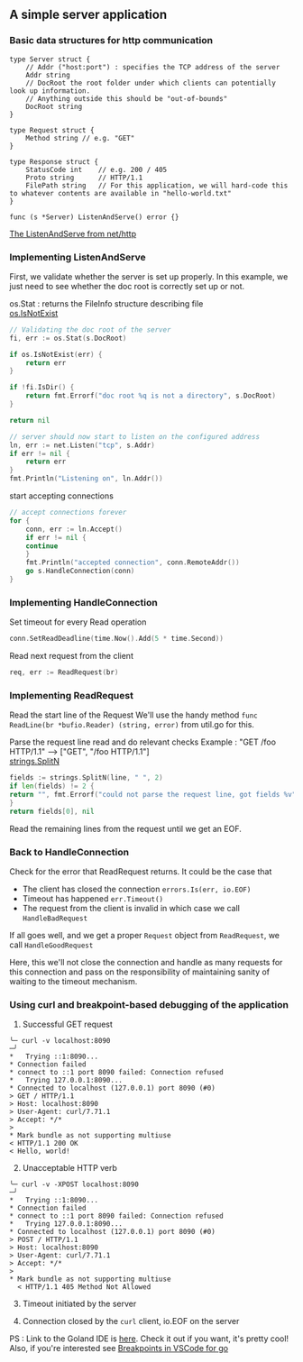 ## A simple server application

### Basic data structures for http communication

```
type Server struct {
	// Addr ("host:port") : specifies the TCP address of the server
	Addr string
	// DocRoot the root folder under which clients can potentially look up information.
	// Anything outside this should be "out-of-bounds"
	DocRoot string
}

type Request struct {
	Method string // e.g. "GET"
}

type Response struct {
	StatusCode int    // e.g. 200 / 405
	Proto string	  // HTTP/1.1
	FilePath string   // For this application, we will hard-code this to whatever contents are available in "hello-world.txt"
}

```

```
func (s *Server) ListenAndServe() error {}
```

[The ListenAndServe from net/http](https://pkg.go.dev/net/http#ListenAndServe)

### Implementing ListenAndServe

First, we validate whether the server is set up properly. In this example, we just need to see whether
the doc root is correctly set up or not.

os.Stat : returns the FileInfo structure describing file <br/>
[os.IsNotExist](https://pkg.go.dev/os#IsNotExist)

```go
// Validating the doc root of the server
fi, err := os.Stat(s.DocRoot)

if os.IsNotExist(err) {
    return err
}

if !fi.IsDir() {
    return fmt.Errorf("doc root %q is not a directory", s.DocRoot)
}

return nil
```

```go
// server should now start to listen on the configured address
ln, err := net.Listen("tcp", s.Addr)
if err != nil {
    return err
}
fmt.Println("Listening on", ln.Addr())
```

start accepting connections

```go
// accept connections forever
for {
    conn, err := ln.Accept()
    if err != nil {
    continue
    }
    fmt.Println("accepted connection", conn.RemoteAddr())
    go s.HandleConnection(conn)
}
```

### Implementing HandleConnection

Set timeout for every Read operation

```go
conn.SetReadDeadline(time.Now().Add(5 * time.Second))
```

Read next request from the client

```go
req, err := ReadRequest(br)
```

### Implementing ReadRequest

Read the start line of the Request
We'll use the handy method `func ReadLine(br *bufio.Reader) (string, error)` from util.go
for this.

Parse the request line read and do relevant checks
Example : "GET /foo HTTP/1.1" --> ["GET", "/foo HTTP/1.1"] <br/>
[strings.SplitN](https://pkg.go.dev/strings#SplitN)

```go
fields := strings.SplitN(line, " ", 2)
if len(fields) != 2 {
return "", fmt.Errorf("could not parse the request line, got fields %v", fields)
}
return fields[0], nil
```

Read the remaining lines from the request until we get an EOF.

### Back to HandleConnection

Check for the error that ReadRequest returns. It could be the case that

- The client has closed the connection `errors.Is(err, io.EOF)`
- Timeout has happened `err.Timeout()`
- The request from the client is invalid in which case we call `HandleBadRequest`

If all goes well, and we get a proper `Request` object from `ReadRequest`,
we call `HandleGoodRequest`

Here, this we'll not close the connection and handle as many requests for this
connection and pass on the responsibility of maintaining sanity of waiting to the timeout
mechanism.

### Using curl and breakpoint-based debugging of the application

1. Successful GET request

```
╰─ curl -v localhost:8090                                                                                                                                                                                                  ─╯
*   Trying ::1:8090...
* Connection failed
* connect to ::1 port 8090 failed: Connection refused
*   Trying 127.0.0.1:8090...
* Connected to localhost (127.0.0.1) port 8090 (#0)
> GET / HTTP/1.1
> Host: localhost:8090
> User-Agent: curl/7.71.1
> Accept: */*
>
* Mark bundle as not supporting multiuse
< HTTP/1.1 200 OK
< Hello, world!
```

2. Unacceptable HTTP verb

```
╰─ curl -v -XPOST localhost:8090                                                                                                                                                                                           ─╯
*   Trying ::1:8090...
* Connection failed
* connect to ::1 port 8090 failed: Connection refused
*   Trying 127.0.0.1:8090...
* Connected to localhost (127.0.0.1) port 8090 (#0)
> POST / HTTP/1.1
> Host: localhost:8090
> User-Agent: curl/7.71.1
> Accept: */*
>
* Mark bundle as not supporting multiuse
  < HTTP/1.1 405 Method Not Allowed
```

3. Timeout initiated by the server

4. Connection closed by the `curl` client, io.EOF on the server

PS : Link to the Goland IDE is [here](https://www.jetbrains.com/go/). Check it out if you want, it's pretty cool!
Also, if you're interested see [Breakpoints in VSCode for go](https://github.com/golang/vscode-go/blob/master/docs/debugging.md)

